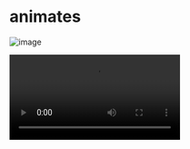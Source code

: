 # animates


![image](https://github.com/Wesley333/animates/assets/86034843/fb3b44b4-27e8-4586-89f9-aac474fd7fe1)


![video](https://github-production-user-asset-6210df.s3.amazonaws.com/86034843/249565068-bca10152-5188-49a7-a08d-0a35ccb35cda.mp4)




